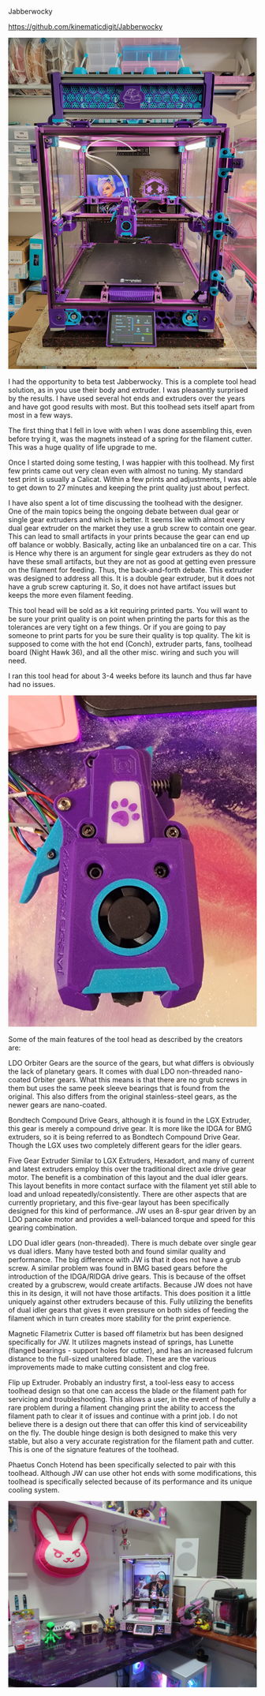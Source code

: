Jabberwocky

https://github.com/kinematicdigit/Jabberwocky

![Alt text]( https://github.com/TheKittieKatt/Information-Insights/blob/main/Toolhead%20Testing/Unofficial/Jabberwocky/20250316_140645.jpg)

I had the opportunity to beta test Jabberwocky.  This is a complete tool head solution, as in you use their body and extruder.   I was pleasantly surprised by the results.   I have used several hot ends and extruders over the years and have got good results with most.   But this toolhead sets itself apart from most in a few ways.  

The first thing that I fell in love with when I was done assembling this, even before trying it, was the magnets instead of a spring for the filament cutter.   This was a huge quality of life upgrade to me.

Once I started doing some testing, I was happier with this toolhead.   My first few prints came out very clean even with almost no tuning.    My standard test print is usually a Calicat.   Within a few prints and adjustments, I was able to get down to 27 minutes and keeping the print quality just about perfect.    

I have also spent a lot of time discussing the toolhead with the designer.   One of the main topics being the ongoing debate between dual gear or single gear extruders and which is better.   It seems like with almost every dual gear extruder on the market they use a grub screw to contain one gear.   This can lead to small artifacts in your prints because the gear can end up off balance or wobbly.  Basically, acting like an unbalanced tire on a car.   This is   Hence why there is an argument for single gear extruders as they do not have these small artifacts, but they are not as good at getting even pressure on the filament for feeding.   Thus, the back-and-forth debate.    This extruder was designed to address all this.  It is a double gear extruder, but it does not have a grub screw capturing it.   So, it does not have artifact issues but keeps the more even filament feeding.  

This tool head will be sold as a kit requiring printed parts.   You will want to be sure your print quality is on point when printing the parts for this as the tolerances are very tight on a few things.  Or if you are going to pay someone to print parts for you be sure their quality is top quality.   The kit is supposed to come with the hot end (Conch), extruder parts, fans, toolhead board (Night Hawk 36), and all the other misc. wiring and such you will need. 

I ran this tool head for about 3-4 weeks before its launch and thus far have had no issues.   

![Alt text]( https://github.com/TheKittieKatt/Information-Insights/blob/main/Toolhead%20Testing/Unofficial/Jabberwocky/20250311_150417.jpg)

Some of the main features of the tool head as described by the creators are:

LDO Orbiter Gears are the source of the gears, but what differs is obviously the lack of planetary gears.  It comes with dual LDO non-threaded nano-coated Orbiter gears. What this means is that there are no grub screws in them but uses the same peek sleeve bearings that is found from the original.  This also differs from the original stainless-steel gears, as the newer gears are nano-coated. 

Bondtech Compound Drive Gears, although it is found in the LGX Extruder, this gear is merely a compound drive gear.  It is more like the IDGA for BMG extruders, so it is being referred to as Bondtech Compound Drive Gear.  Though the LGX uses two completely different gears for the idler gears. 

Five Gear Extruder Similar to LGX Extruders, Hexadort, and many of current and latest extruders employ this over the traditional direct axle drive gear motor. The benefit is a combination of this layout and the dual idler gears. This layout benefits in more contact surface with the filament yet still able to load and unload repeatedly/consistently. There are other aspects that are currently proprietary, and this five-gear layout has been specifically designed for this kind of performance.  JW uses an 8-spur gear driven by an LDO pancake motor and provides a well-balanced torque and speed for this gearing combination.

LDO Dual idler gears (non-threaded).  There is much debate over single gear vs dual idlers. Many have tested both and found similar quality and performance. The big difference with JW is that it does not have a grub screw. A similar problem was found in BMG based gears before the introduction of the IDGA/RIDGA drive gears. This is because of the offset created by a grubscrew, would create artifacts. Because JW does not have this in its design, it will not have those artifacts. This does position it a little uniquely against other extruders because of this.  Fully utilizing the benefits of dual idler gears that gives it even pressure on both sides of feeding the filament which in turn creates more stability for the print experience. 

Magnetic Filametrix Cutter is based off filametrix but has been designed specifically for JW.  It utilizes magnets instead of springs, has Lunette (flanged bearings - support holes for cutter), and has an increased fulcrum distance to the full-sized unaltered blade.  These are the various improvements made to make cutting consistent and clog free. 

Flip up Extruder.  Probably an industry first, a tool-less easy to access toolhead design so that one can access the blade or the filament path for servicing and troubleshooting. This allows a user, in the event of hopefully a rare problem during a filament changing print the ability to access the filament path to clear it of issues and continue with a print job.  I do not believe there is a design out there that can offer this kind of serviceability on the fly. The double hinge design is both designed to make this very stable, but also a very accurate registration for the filament path and cutter. This is one of the signature features of the toolhead. 

Phaetus Conch Hotend has been specifically selected to pair with this toolhead. Although JW can use other hot ends with some modifications, this toolhead is specifically selected because of its performance and its unique cooling system.

![Alt text]( https://github.com/TheKittieKatt/Information-Insights/blob/main/Beta%20Testing%20Results/Jabberwocky/Tiny_Tina.JPG)